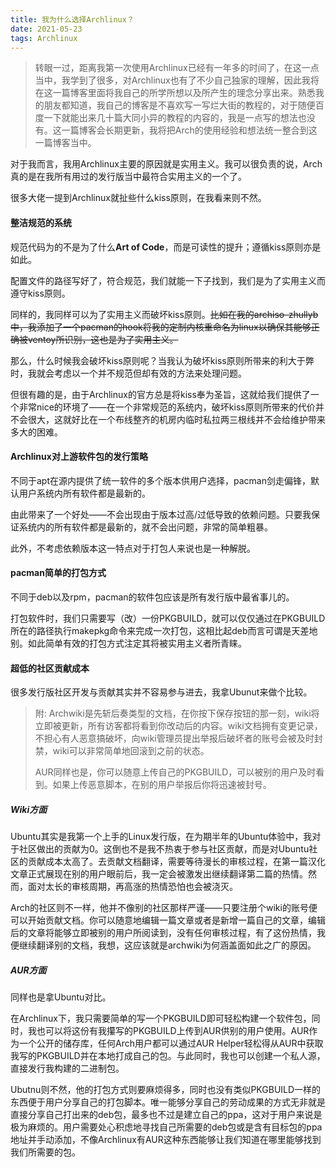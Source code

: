 ```yaml
---
title: 我为什么选择Archlinux？
date: 2021-05-23
tags: Archlinux
---
```


>  转眼一过，距离我第一次使用Archlinux已经有一年多的时间了，在这一点当中，我学到了很多，对Archlinux也有了不少自己独家的理解，因此我将在这一篇博客里面将我自己的所学所想以及所产生的理念分享出来。熟悉我的朋友都知道，我自己的博客是不喜欢写一写烂大街的教程的，对于随便百度一下就能出来几十篇大同小异的教程的内容的，我是一点写的想法也没有。这一篇博客会长期更新，我将把Arch的使用经验和想法统一整合到这一篇博客当中。

对于我而言，我用Archlinux主要的原因就是实用主义。我可以很负责的说，Arch真的是在我所有用过的发行版当中最符合实用主义的一个了。

很多大佬一提到Archlinux就扯些什么kiss原则，在我看来则不然。

#### 整洁规范的系统

规范代码为的不是为了什么**Art of Code**，而是可读性的提升；遵循kiss原则亦是如此。

配置文件的路径写好了，符合规范，我们就能一下子找到，我们是为了实用主义而遵守kiss原则。

同样的，我同样可以为了实用主义而破坏kiss原则。~~比如在我的archiso-zhullyb中，我添加了一个pacman的hook将我的定制内核重命名为linux以确保其能够正确被ventoy所识别，这也是为了实用主义。~~

那么，什么时候我会破坏kiss原则呢？当我认为破坏kiss原则所带来的利大于弊时，我就会考虑以一个并不规范但却有效的方法来处理问题。

但很有趣的是，由于Archlinux的官方总是将kiss奉为圣旨，这就给我们提供了一个非常nice的环境了——在一个非常规范的系统内，破坏kiss原则所带来的代价并不会很大，这就好比在一个布线整齐的机房内临时私拉两三根线并不会给维护带来多大的困难。

#### Archlinux对上游软件包的发行策略

不同于apt在源内提供了统一软件的多个版本供用户选择，pacman剑走偏锋，默认用户系统内所有软件都是最新的。

由此带来了一个好处——不会出现由于版本过高/过低导致的依赖问题。只要我保证系统内的所有软件都是最新的，就不会出问题，非常的简单粗暴。

此外，不考虑依赖版本这一特点对于打包人来说也是一种解脱。

#### pacman简单的打包方式

不同于deb以及rpm，pacman的软件包应该是所有发行版中最省事儿的。

打包软件时，我们只需要写（改）一份PKGBUILD，就可以仅仅通过在PKGBUILD所在的路径执行makepkg命令来完成一次打包，这相比起deb而言可谓是天差地别。如此简单有效的打包方式注定其将被实用主义者所青睐。

#### 超低的社区贡献成本

很多发行版社区开发与贡献其实并不容易参与进去，我拿Ubunut来做个比较。

>  附: Archwiki是先斩后奏类型的文档，在你按下保存按钮的那一刻，wiki将立即被更新，所有访客都将看到你改动后的内容。wiki文档拥有变更记录，不担心有人恶意搞破坏，向wiki管理员提出举报后破坏者的账号会被及时封禁，wiki可以非常简单地回滚到之前的状态。
>
> AUR同样也是，你可以随意上传自己的PKGBUILD，可以被别的用户及时看到。如果上传恶意脚本，在别的用户举报后你将迅速被封号。

##### Wiki方面

Ubuntu其实是我第一个上手的Linux发行版，在为期半年的Ubuntu体验中，我对于社区做出的贡献为0。这倒也不是我不热衷于参与社区贡献，而是对Ubuntu社区的贡献成本太高了。去贡献文档翻译，需要等待漫长的审核过程，在第一篇汉化文章正式展现在别的用户眼前后，我一定会被激发出继续翻译第二篇的热情。然而，面对太长的审核周期，再高涨的热情恐怕也会被浇灭。

Arch的社区则不一样，他并不像别的社区那样严谨——只要注册个wiki的账号便可以开始贡献文档。你可以随意地编辑一篇文章或者是新增一篇自己的文章，编辑后的文章将能够立即被别的用户所阅读到，没有任何审核过程，有了这份热情，我便继续翻译别的文档，我想，这应该就是archwiki为何涵盖面如此之广的原因。

##### AUR方面

同样也是拿Ubuntu对比。

在Archlinux下，我只需要简单的写一个PKGBUILD即可轻松构建一个软件包，同时，我也可以将这份有我攥写的PKGBUILD上传到AUR供别的用户使用。AUR作为一个公开的储存库，任何Arch用户都可以通过AUR Helper轻松得从AUR中获取我写的PKGBUILD并在本地打成自己的包。与此同时，我也可以创建一个私人源，直接发行我构建的二进制包。

Ubutnu则不然，他的打包方式则要麻烦得多，同时也没有类似PKGBUILD一样的东西便于用户分享自己的打包脚本。唯一能够分享自己的劳动成果的方式无非就是直接分享自己打出来的deb包，最多也不过是建立自己的ppa，这对于用户来说是极为麻烦的。用户需要处心积虑地寻找自己所需要的deb包或是含有目标包的ppa地址并手动添加，不像Archlinux有AUR这种东西能够让我们知道在哪里能够找到我们所需要的包。
